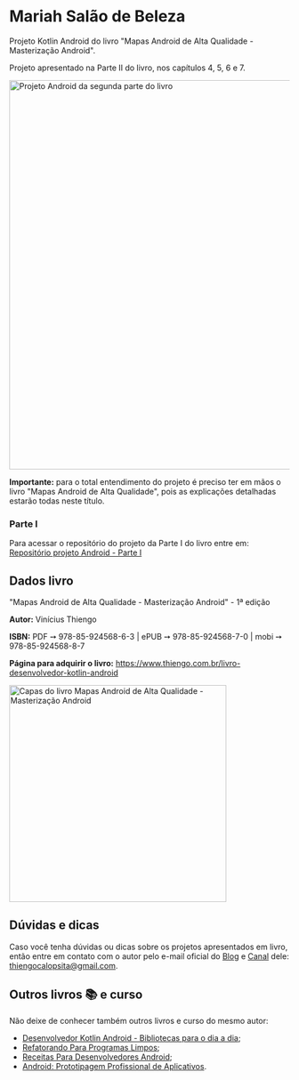 # Mariah Salão de Beleza

Projeto Kotlin Android do livro "Mapas Android de Alta Qualidade - Masterização Android".

Projeto apresentado na Parte II do livro, nos capítulos 4, 5, 6 e 7.

<img src="https://www.thiengo.com.br/img/livro/mapas-android-de-alta-qualidade/github/projeto-android-parte-2-livro-mapas-android-de-alta-qualidade.png" alt="Projeto Android da segunda parte do livro" width="700">

**Importante:** para o total entendimento do projeto é preciso ter em mãos o livro "Mapas Android de Alta Qualidade", pois as explicações detalhadas estarão todas neste título.

### Parte I

Para acessar o repositório do projeto da Parte I do livro entre em: [Repositório projeto Android - Parte I](https://github.com/viniciusthiengo/book-project-google-maps-intents)

## Dados livro

"Mapas Android de Alta Qualidade - Masterização Android" - 1ª edição

**Autor:** Vinícius Thiengo

**ISBN:** PDF ➙ 978-85-924568-6-3 | ePUB ➙ 978-85-924568-7-0 | mobi ➙ 978-85-924568-8-7

**Página para adquirir o livro:** https://www.thiengo.com.br/livro-desenvolvedor-kotlin-android

<img src="https://www.thiengo.com.br/img/livro/mapas-android-de-alta-qualidade/github/capas-livro-mapas-android-de-alta-qualidade.jpg" alt="Capas do livro Mapas Android de Alta Qualidade - Masterização Android" width="390">

## Dúvidas e dicas

Caso você tenha dúvidas ou dicas sobre os projetos apresentados em livro, então entre em contato com o autor pelo e-mail oficial do [Blog](https://www.thiengo.com.br) e [Canal](https://www.youtube.com/user/thiengoCalopsita) dele: thiengocalopsita@gmail.com.

## Outros livros 📚 e curso

Não deixe de conhecer também outros livros e curso do mesmo autor:

- [Desenvolvedor Kotlin Android - Bibliotecas para o dia a dia](https://www.thiengo.com.br/livro-desenvolvedor-kotlin-android);
- [Refatorando Para Programas Limpos](https://www.thiengo.com.br/livro-refatorando-para-programas-limpos);
- [Receitas Para Desenvolvedores Android](https://www.thiengo.com.br/livro-receitas-para-desenvolvedores-android);
- [Android: Prototipagem Profissional de Aplicativos](https://www.udemy.com/course/android-prototipagem-profissional-de-aplicativos/?locale=pt_BR&persist_locale=).

